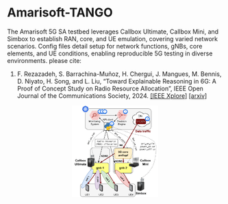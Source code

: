 # Amarisoft-TANGO
The Amarisoft 5G SA testbed leverages Callbox Ultimate, Callbox Mini, and Simbox to establish RAN, core, and UE emulation, covering varied network scenarios. Config files detail setup for network functions, gNBs, core elements, and UE conditions, enabling reproducible 5G testing in diverse environments. please cite:

1) F. Rezazadeh, S. Barrachina-Muñoz, H. Chergui, J. Mangues, M. Bennis, D. Niyato, H. Song, and L. Liu, “Toward Explainable Reasoning in 6G: A Proof of Concept Study on Radio Resource Allocation”, IEEE Open Journal of the Communications Society, 2024. [[IEEE Xplore]](https://ieeexplore.ieee.org/document/10689363) [[arxiv]](https://arxiv.org/abs/2407.10186)
   
<p align="center">
    <img src="img/Testbed-Farhad_Rezazadeh.png" alt="Testbed - Farhad Rezazadeh" width="40%">
</p>


